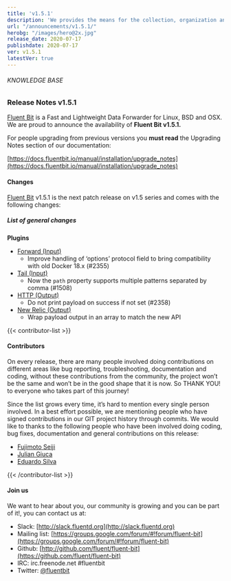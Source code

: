 ```yaml
---
title: 'v1.5.1'
description: 'We provides the means for the collection, organization and computerized retrieval of knowledgeand Lightweight Data Forwarder for Linux, BSD and OSX. We are proud to announce the availability of Fluent Bit v1.5.1.'
url: "/announcements/v1.5.1/"
herobg: "/images/hero@2x.jpg"
release_date: 2020-07-17
publishdate: 2020-07-17
ver: v1.5.1
latestVer: true
---
```


###### KNOWLEDGE BASE

### Release Notes v1.5.1

[Fluent Bit](https://fluentbit.io/) is a Fast and Lightweight Data Forwarder for Linux, BSD and OSX. We are proud to announce the availability of **Fluent Bit v1.5.1.**

For people upgrading from previous versions you **must read** the Upgrading Notes section of our documentation:

[https://docs.fluentbit.io/manual/installation/upgrade_notes](https://docs.fluentbit.io/manual/installation/upgrade_notes)

#### Changes

[Fluent Bit](https://fluentbit.io) v1.5.1 is the next patch release on v1.5 series and comes with the following changes:

##### List of general changes

**Plugins**

* [Forward (Input)](https://docs.fluentbit.io/manual/pipeline/inputs/forward/)
  * Improve handling of ‘options’ protocol field to bring compatibility with old Docker 18.x (#2355)
* [Tail (Input)](https://docs.fluentbit.io/manual/pipeline/inputs/tail/)
  * Now the `path` property supports multiple patterns separated by comma (#1508)
* [HTTP (Output)](https://docs.fluentbit.io/manual/pipeline/outputs/http/)
  * Do not print payload on success if not set (#2358)
* [New Relic (Output)](https://docs.fluentbit.io/manual/pipeline/outputs/nrlogs/)
  * Wrap payload output in an array to match the new API

{{< contributor-list >}}

#### Contributors

On every release, there are many people involved doing contributions on different areas like bug reporting, troubleshooting, documentation and coding, without these contributions from the community, the project won’t be the same and won’t be in the good shape that it is now. So THANK YOU! to everyone who takes part of this journey!

Since the list grows every time, it’s hard to mention every single person involved. In a best effort possible, we are mentioning people who have signed contributions in our GIT project history through commits. We would like to thanks to the following people who have been involved doing coding, bug fixes, documentation and general contributions on this release:

* [Fujimoto Seiji](https://github.com/fujimotos)
* [Julian Giuca](https://github.com/juliangiuca)
* [Eduardo Silva](https://github.com/edsiper)

{{< /contributor-list >}}

#### Join us

We want to hear about you, our community is growing and you can be part of it!, you can contact us at:

* Slack: [http://slack.fluentd.org](http://slack.fluentd.org)
* Mailing list: [https://groups.google.com/forum/#!forum/fluent-bit](https://groups.google.com/forum/#!forum/fluent-bit)
* Github: [http://github.com/fluent/fluent-bit](https://github.com/fluent/fluent-bit)
* IRC: irc.freenode.net #fluentbit
* Twitter: [@fluentbit](https://twitter.com/fluentbit)
